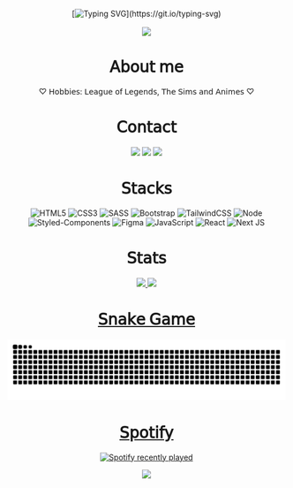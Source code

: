 <div align="center">

[![Typing SVG](https://readme-typing-svg.demolab.com?font=Fira+Code&size=30&duration=5500&pause=1000&color=AA7DCE&width=540&lines=Hello%2C+welcome+to+my+profile!)](https://git.io/typing-svg)

</div>

<div align="center">
  <div>
    <img src="https://64.media.tumblr.com/ad9e8486be2b084a1968a6b09ef2fb5e/12cb4cb11f0a4d46-0a/s500x750/b0535f7ab61f0c5e417b4a4334d7d2ee6032d833.gifv" width="450px" align="center">
  </div>
</div>

<div align="center">
 <h1>𝖠𝖻𝗈𝗎𝗍 𝗆𝖾</h1>  
 ♡ 𝖧𝗈𝖻𝖻𝗂𝖾𝗌: 𝖫𝖾𝖺𝗀𝗎𝖾 𝗈𝖿 𝖫𝖾𝗀𝖾𝗇𝖽𝗌, 𝖳𝗁𝖾 𝖲𝗂𝗆𝗌 𝖺𝗇𝖽 𝖠𝗇𝗂𝗆𝖾𝗌 ♡ <br>
</div>

<div align="center">
  <h1>𝖢𝗈𝗇𝗍𝖺𝖼𝗍</h1>
  <a href = "mailto:edyanealves@gmail.com"><img src="https://img.shields.io/badge/-Gmail-%23333?&color=282A36&style=for-the-badge&logo=gmail&logoColor=white" target="_blank"></a>
  <a href="https://profile.codersrank.io/user/edyane" target="_blank"><img src="https://img.shields.io/badge/CodersRank-67A4AC?&color=282A36&style=for-the-badge&logo=CodersRank&logoColor=white" target="_blank"></a>  
  <a href="https://www.linkedin.com/in/edyanealves/" target="_blank"><img src="https://img.shields.io/badge/-LinkedIn-%230077B5?&color=282A36&style=for-the-badge&logo=linkedin&logoColor=white" target="_blank"></a> 
<!--   <a href="https://steamcommunity.com/profiles/76561199052041024/" target="_blank"><img src="https://img.shields.io/badge/steam-%23000000.svg?&color=282A36&style=for-the-badge&logo=steam&logoColor=white" target="_blank"></a>  -->
</div>

<div align="center">
  <h1>𝖲𝗍𝖺𝖼𝗄𝗌</h1>
  
   ![HTML5](https://img.shields.io/badge/html5-%23E34F26.svg?&color=AA7DCE&style=for-the-badge&logo=html5&logoColor=white)
   ![CSS3](https://img.shields.io/badge/css3-%231572B6.svg?&color=AA7DCE&style=for-the-badge&logo=css3&logoColor=white)
   ![SASS](https://img.shields.io/badge/SASS-hotpink.svg?&color=AA7DCE&style=for-the-badge&logo=SASS&logoColor=white)
   ![Bootstrap](https://img.shields.io/badge/bootstrap-%23563D7C.svg?&color=AA7DCE&style=for-the-badge&logo=bootstrap&logoColor=white)
   ![TailwindCSS](https://img.shields.io/badge/tailwindcss-%2338B2AC.svg?&color=AA7DCE&style=for-the-badge&logo=tailwind-css&logoColor=white)
   ![Node](https://img.shields.io/badge/Node.js-43853D?&color=AA7DCE&style=for-the-badge&logo=node.js&logoColor=white)
   <br>
   ![Styled-Components](https://img.shields.io/badge/styled--components-DB7093?&color=AA7DCE&style=for-the-badge&logo=styled-components&logoColor=white)
   ![Figma](https://img.shields.io/badge/figma-%23F24E1E.svg?&color=AA7DCE&style=for-the-badge&logo=figma&logoColor=white)
   ![JavaScript](https://img.shields.io/badge/javascript-%23323330.svg?&color=AA7DCE&style=for-the-badge&logo=javascript&logoColor=white)
   ![React](https://img.shields.io/badge/react-%2320232a.svg?&color=AA7DCE&style=for-the-badge&logo=react&logoColor=white)
   ![Next JS](https://img.shields.io/badge/Next-black?&color=AA7DCE&style=for-the-badge&logo=next.js&logoColor=white)
</div>

<div align="center">
  <h1>𝖲𝗍𝖺𝗍𝗌</h1>
    <a href="https://github.com/Edyane">
    <img height="150em" src="https://github-readme-stats.vercel.app/api?username=edyane&show_icons=true&theme=dracula&include_all_commits=true&count_private=true"/>
    <img height="150em" src="https://streak-stats.demolab.com/?user=Edyane&theme=dracula"/>
</div>

<div align="center">
  <h1>𝖲𝗇𝖺𝗄𝖾 𝖦𝖺𝗆𝖾</h1>
  
  <!--![snake animation](https://raw.githubusercontent.com/Edyane/Edyane/output/github-contribution-grid-snake.svg)-->
  <picture>
  <source media="(prefers-color-scheme: dark)" srcset="https://raw.githubusercontent.com/Edyane/Edyane/output/github-contribution-grid-snake-dark.svg" />
  <source media="(prefers-color-scheme: light)" srcset="https://raw.githubusercontent.com/Edyane/Edyane/output/github-contribution-grid-snake.svg?palette=github-dark" />
  <img alt="github-snake" src="github-contribution-grid-snake.svg" />
</picture>
</div>
  
<div align="center">
  <h1>𝖲𝗉𝗈𝗍𝗂𝖿𝗒</h1>
  
  ![Spotify recently played](https://spotify-recently-played-readme.vercel.app/api?user=northerndownpour_&count=3)
</div>  


<div align="center">
   <img height="140" src="https://c.tenor.com/rg2aP4tIS6cAAAAi/bubududu-panda.gif"/>
</div>
